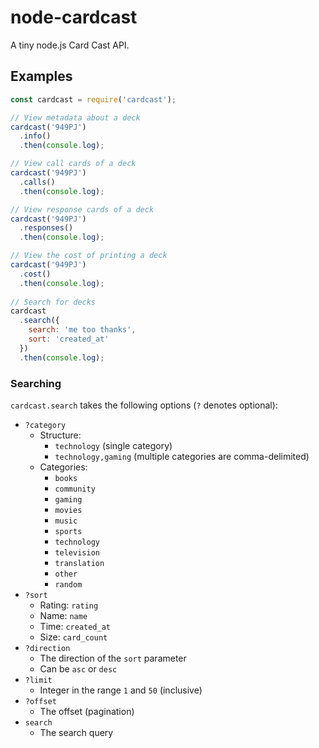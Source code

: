 # node-cardcast
A tiny node.js Card Cast API.

## Examples
```js
const cardcast = require('cardcast');

// View metadata about a deck
cardcast('949PJ')
  .info()
  .then(console.log);

// View call cards of a deck
cardcast('949PJ')
  .calls()
  .then(console.log);

// View response cards of a deck
cardcast('949PJ')
  .responses()
  .then(console.log);

// View the cost of printing a deck
cardcast('949PJ')
  .cost()
  .then(console.log);
	
// Search for decks
cardcast
  .search({
    search: 'me too thanks',
    sort: 'created_at'
  })
  .then(console.log);
```

### Searching
`cardcast.search` takes the following options (`?` denotes optional):
- `?category`
	- Structure:
		- `technology` (single category)
		- `technology,gaming` (multiple categories are comma-delimited)
	- Categories:
		- `books`
		- `community`
		- `gaming`
		- `movies`
		- `music`
		- `sports`
		- `technology`
		- `television`
		- `translation`
		- `other`
		- `random`
- `?sort`
	- Rating: `rating`
	- Name: `name`
	- Time: `created_at`
	- Size: `card_count`
- `?direction`
	-	The direction of the `sort` parameter
	- Can be `asc` or `desc`
- `?limit`
	- Integer in the range `1` and `50` (inclusive)
- `?offset`
	- The offset (pagination)
- `search`
	- The search query